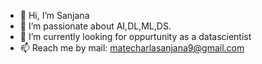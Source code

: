 - 👋 Hi, I’m Sanjana
- 👀 I’m passionate about AI,DL,ML,DS.
- 🌱 I’m currently looking for oppurtunity as a datascientist 
- 📫 Reach me by mail: matecharlasanjana9@gmail.com

<!---
Sanjusree8/Sanjusree8 is a ✨ special ✨ repository because its `README.md` (this file) appears on your GitHub profile.
You can click the Preview link to take a look at your changes.
--->
